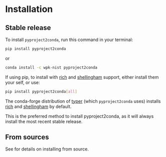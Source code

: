 # Installation

## Stable release

To install `pyproject2conda`, run this command in your terminal:

```bash
pip install pyproject2conda
```

or

```bash
conda install -c wpk-nist pyproject2conda
```

If using pip, to install with [rich] and [shellingham] support, either install
them your self, or use:

```bash
pip install pyproject2conda[all]
```

The conda-forge distribution of [typer] (which `pyproject2conda` uses) installs
[rich] and [shellingham] by default.

[rich]: https://github.com/Textualize/rich
[shellingham]: https://github.com/sarugaku/shellingham
[typer]: https://github.com/tiangolo/typer

This is the preferred method to install pyproject2conda, as it will always
install the most recent stable release.

## From sources

See [](./contributing) for details on installing from source.

